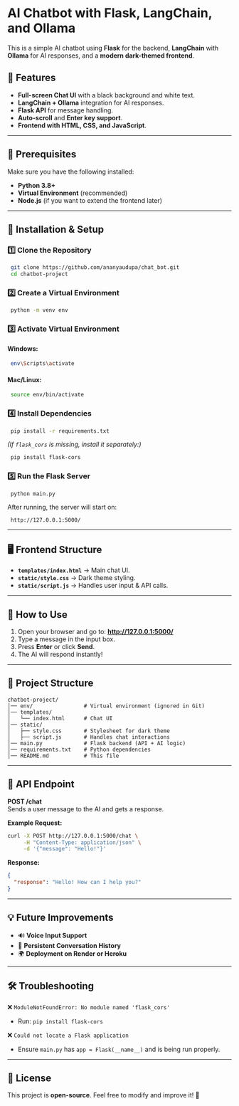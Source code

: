 # AI Chatbot with Flask, LangChain, and Ollama

This is a simple AI chatbot using **Flask** for the backend, **LangChain** with **Ollama** for AI responses, and a **modern dark-themed frontend**.

## 🚀 Features
- **Full-screen Chat UI** with a black background and white text.
- **LangChain + Ollama** integration for AI responses.
- **Flask API** for message handling.
- **Auto-scroll** and **Enter key support**.
- **Frontend with HTML, CSS, and JavaScript**.

---

## 📌 Prerequisites
Make sure you have the following installed:
- **Python 3.8+**
- **Virtual Environment** (recommended)
- **Node.js** (if you want to extend the frontend later)

---

## 🔧 Installation & Setup

### 1️⃣ Clone the Repository
```sh
 git clone https://github.com/ananyaudupa/chat_bot.git
 cd chatbot-project
```

### 2️⃣ Create a Virtual Environment
```sh
 python -m venv env
```

### 3️⃣ Activate Virtual Environment  
#### **Windows:**
```sh
 env\Scripts\activate
```
#### **Mac/Linux:**
```sh
 source env/bin/activate
```

### 4️⃣ Install Dependencies
```sh
 pip install -r requirements.txt
```
_(If `flask_cors` is missing, install it separately:)_  
```sh
 pip install flask-cors
```

### 5️⃣ Run the Flask Server
```sh
 python main.py
```

After running, the server will start on:
```
 http://127.0.0.1:5000/
```

---

## 🖥️ Frontend Structure

- **`templates/index.html`** → Main chat UI.
- **`static/style.css`** → Dark theme styling.
- **`static/script.js`** → Handles user input & API calls.

---

## 🚀 How to Use
1. Open your browser and go to: **http://127.0.0.1:5000/**
2. Type a message in the input box.
3. Press **Enter** or click **Send**.
4. The AI will respond instantly!

---

## 📂 Project Structure
```
chatbot-project/
│── env/                # Virtual environment (ignored in Git)
│── templates/
│   └── index.html      # Chat UI
│── static/
│   ├── style.css       # Stylesheet for dark theme
│   ├── script.js       # Handles chat interactions
│── main.py             # Flask backend (API + AI logic)
│── requirements.txt    # Python dependencies
│── README.md           # This file
```

---

## 🔧 API Endpoint
**POST /chat**  
Sends a user message to the AI and gets a response.

**Example Request:**
```sh
curl -X POST http://127.0.0.1:5000/chat \
     -H "Content-Type: application/json" \
     -d '{"message": "Hello!"}'
```

**Response:**
```json
{
  "response": "Hello! How can I help you?"
}
```

---

## 💡 Future Improvements
- 🔊 **Voice Input Support**
- 🤖 **Persistent Conversation History**
- 🌍 **Deployment on Render or Heroku**

---

## 🛠️ Troubleshooting
❌ `ModuleNotFoundError: No module named 'flask_cors'`
- Run: `pip install flask-cors`

❌ `Could not locate a Flask application`
- Ensure `main.py` has `app = Flask(__name__)` and is being run properly.

---

## 📜 License
This project is **open-source**. Feel free to modify and improve it! 🚀